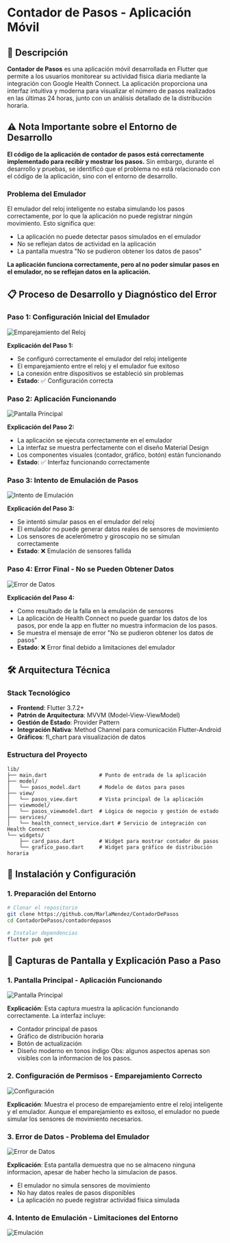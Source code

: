 # Contador de Pasos - Aplicación Móvil

## 📱 Descripción

**Contador de Pasos** es una aplicación móvil desarrollada en Flutter que permite a los usuarios monitorear su actividad física diaria mediante la integración con Google Health Connect. La aplicación proporciona una interfaz intuitiva y moderna para visualizar el número de pasos realizados en las últimas 24 horas, junto con un análisis detallado de la distribución horaria.

## ⚠️ Nota Importante sobre el Entorno de Desarrollo

**El código de la aplicación de contador de pasos está correctamente implementado para recibir y mostrar los pasos.** Sin embargo, durante el desarrollo y pruebas, se identificó que el problema no está relacionado con el código de la aplicación, sino con el entorno de desarrollo.

### Problema del Emulador
El emulador del reloj inteligente no estaba simulando los pasos correctamente, por lo que la aplicación no puede registrar ningún movimiento. Esto significa que:

- La aplicación no puede detectar pasos simulados en el emulador
- No se reflejan datos de actividad en la aplicación
- La pantalla muestra "No se pudieron obtener los datos de pasos"

**La aplicación funciona correctamente, pero al no poder simular pasos en el emulador, no se reflejan datos en la aplicación.**

## 📋 Proceso de Desarrollo y Diagnóstico del Error

### Paso 1: Configuración Inicial del Emulador
![Emparejamiento del Reloj](capturas/reloj%20y%20emulador%20emparejados.PNG)

**Explicación del Paso 1:**
- Se configuró correctamente el emulador del reloj inteligente
- El emparejamiento entre el reloj y el emulador fue exitoso
- La conexión entre dispositivos se estableció sin problemas
- **Estado**: ✅ Configuración correcta

### Paso 2: Aplicación Funcionando
![Pantalla Principal](capturas/Pantalla%20contador%20de%20pasos.PNG)

**Explicación del Paso 2:**
- La aplicación se ejecuta correctamente en el emulador
- La interfaz se muestra perfectamente con el diseño Material Design
- Los componentes visuales (contador, gráfico, botón) están funcionando
- **Estado**: ✅ Interfaz funcionando correctamente

### Paso 3: Intento de Emulación de Pasos
![Intento de Emulación](capturas/intentando%20emular%20los%20pasos.PNG)

**Explicación del Paso 3:**
- Se intentó simular pasos en el emulador del reloj
- El emulador no puede generar datos reales de sensores de movimiento
- Los sensores de acelerómetro y giroscopio no se simulan correctamente
- **Estado**: ❌ Emulación de sensores fallida

### Paso 4: Error Final - No se Pueden Obtener Datos
![Error de Datos](capturas/no%20salva%20los%20pasos.PNG)

**Explicación del Paso 4:**
- Como resultado de la falla en la emulación de sensores
- La aplicación de Health Connect no puede guardar los datos de los pasos, por ende la app en flutter no muestra informacion de los pasos.
- Se muestra el mensaje de error "No se pudieron obtener los datos de pasos"
- **Estado**: ❌ Error final debido a limitaciones del emulador

## 🛠️ Arquitectura Técnica

### Stack Tecnológico
- **Frontend**: Flutter 3.7.2+
- **Patrón de Arquitectura**: MVVM (Model-View-ViewModel)
- **Gestión de Estado**: Provider Pattern
- **Integración Nativa**: Method Channel para comunicación Flutter-Android
- **Gráficos**: fl_chart para visualización de datos

### Estructura del Proyecto
```
lib/
├── main.dart                 # Punto de entrada de la aplicación
├── model/
│   └── pasos_model.dart      # Modelo de datos para pasos
├── view/
│   └── pasos_view.dart       # Vista principal de la aplicación
├── viewmodel/
│   └── pasos_viewmodel.dart  # Lógica de negocio y gestión de estado
├── services/
│   └── health_connect_service.dart # Servicio de integración con Health Connect
└── widgets/
    ├── card_paso.dart        # Widget para mostrar contador de pasos
    └── grafico_paso.dart     # Widget para gráfico de distribución horaria
```


## 🚀 Instalación y Configuración

### 1. Preparación del Entorno
```bash
# Clonar el repositorio
git clone https://github.com/MarlaMendez/ContadorDePasos
cd ContadorDePasos/contadordepasos

# Instalar dependencias
flutter pub get
```

## 📱 Capturas de Pantalla y Explicación Paso a Paso

### 1. Pantalla Principal - Aplicación Funcionando
![Pantalla Principal](capturas/Pantalla%20contador%20de%20pasos.PNG)

**Explicación**: Esta captura muestra la aplicación funcionando correctamente. La interfaz incluye:
- Contador principal de pasos
- Gráfico de distribución horaria
- Botón de actualización
- Diseño moderno en tonos índigo
  Obs: algunos aspectos apenas son visibles con la informacion de los pasos.

### 2. Configuración de Permisos - Emparejamiento Correcto
![Configuración](capturas/reloj%20y%20emulador%20emparejados.PNG)

**Explicación**: Muestra el proceso de emparejamiento entre el reloj inteligente y el emulador. Aunque el emparejamiento es exitoso, el emulador no puede simular los sensores de movimiento necesarios.

### 3. Error de Datos - Problema del Emulador
![Error de Datos](capturas/no%20salva%20los%20pasos.PNG)

**Explicación**: Esta pantalla demuestra que no se almaceno ninguna informacion, apesar de haber hecho la simulacion de pasos.
- El emulador no simula sensores de movimiento
- No hay datos reales de pasos disponibles
- La aplicación no puede registrar actividad física simulada

### 4. Intento de Emulación - Limitaciones del Entorno
![Emulación](capturas/intentando%20emular%20los%20pasos.PNG)




